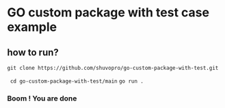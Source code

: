 # GO custom package with test case example

## how to run?


```git clone https://github.com/shuvopro/go-custom-package-with-test.git```

``` cd go-custom-package-with-test/main```
```go run . ```

### Boom ! You are done